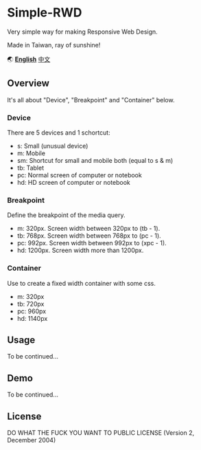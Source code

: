 # Simple-RWD
Very simple way for making Responsive Web Design.

Made in Taiwan, ray of sunshine!

:earth_asia: [**English**](README.md) [中文](README.zh-tw.md)

## Overview
It's all about "Device", "Breakpoint" and "Container" below.

### Device
There are 5 devices and 1 schortcut:
- s: Small (unusual device)
- m: Mobile
- sm: Shortcut for small and mobile both (equal to s & m)
- tb: Tablet
- pc: Normal screen of computer or notebook
- hd: HD screen of computer or notebook

### Breakpoint
Define the breakpoint of the media query.
- m: 320px. Screen width between 320px to (tb - 1).
- tb: 768px. Screen width between 768px to (pc - 1).
- pc: 992px. Screen width between 992px to (xpc - 1).
- hd: 1200px. Screen width more than 1200px.

### Container
Use to create a fixed width container with some css.
- m: 320px
- tb: 720px
- pc: 960px
- hd: 1140px

## Usage
To be continued...

## Demo
To be continued...

## License
DO WHAT THE FUCK YOU WANT TO PUBLIC LICENSE (Version 2, December 2004)
